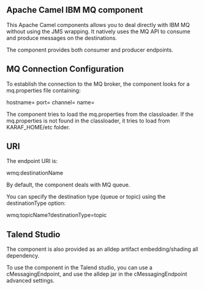 Apache Camel IBM MQ component
-----------------------
This Apache Camel components allows you to deal directly with IBM MQ without using the JMS wrapping.
It natively uses the MQ API to consume and produce messages on the destinations.

The component provides both consumer and producer endpoints.

MQ Connection Configuration
---------------------------

To establish the connection to the MQ broker, the component looks for a mq.properties file containing:

hostname=
port=
channel=
name=

The component tries to load the mq.properties from the classloader. If the mq.properties is not found in
the classloader, it tries to load from KARAF_HOME/etc folder.

URI
---

The endpoint URI is:

wmq:destinationName

By default, the component deals with MQ queue.

You can specify the destination type (queue or topic) using the destinationType option:

wmq:topicName?destinationType=topic

Talend Studio
-------------
The component is also provided as an alldep artifact embedding/shading all dependency.

To use the component in the Talend studio, you can use a cMessagingEndpoint, and use the alldep jar in the
cMessagingEndpoint advanced settings.
